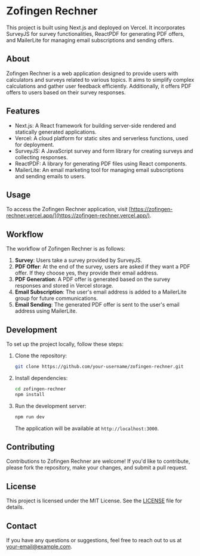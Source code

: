# Zofingen Rechner

This project is built using Next.js and deployed on Vercel. It incorporates SurveyJS for survey functionalities, ReactPDF for generating PDF offers, and MailerLite for managing email subscriptions and sending offers.

## About

Zofingen Rechner is a web application designed to provide users with calculators and surveys related to various topics. It aims to simplify complex calculations and gather user feedback efficiently. Additionally, it offers PDF offers to users based on their survey responses.

## Features

- Next.js: A React framework for building server-side rendered and statically generated applications.
- Vercel: A cloud platform for static sites and serverless functions, used for deployment.
- SurveyJS: A JavaScript survey and form library for creating surveys and collecting responses.
- ReactPDF: A library for generating PDF files using React components.
- MailerLite: An email marketing tool for managing email subscriptions and sending emails to users.

## Usage

To access the Zofingen Rechner application, visit [https://zofingen-rechner.vercel.app/](https://zofingen-rechner.vercel.app/).

## Workflow

The workflow of Zofingen Rechner is as follows:

1. **Survey**: Users take a survey provided by SurveyJS.
2. **PDF Offer**: At the end of the survey, users are asked if they want a PDF offer. If they choose yes, they provide their email address.
3. **PDF Generation**: A PDF offer is generated based on the survey responses and stored in Vercel storage.
4. **Email Subscription**: The user's email address is added to a MailerLite group for future communications.
5. **Email Sending**: The generated PDF offer is sent to the user's email address using MailerLite.

## Development

To set up the project locally, follow these steps:

1. Clone the repository:

   ```bash
   git clone https://github.com/your-username/zofingen-rechner.git
   ```

2. Install dependencies:

   ```bash
   cd zofingen-rechner
   npm install
   ```

3. Run the development server:

   ```bash
   npm run dev
   ```

   The application will be available at `http://localhost:3000`.

## Contributing

Contributions to Zofingen Rechner are welcome! If you'd like to contribute, please fork the repository, make your changes, and submit a pull request.

## License

This project is licensed under the MIT License. See the [LICENSE](LICENSE) file for details.

## Contact

If you have any questions or suggestions, feel free to reach out to us at [your-email@example.com](mailto:your-email@example.com).
